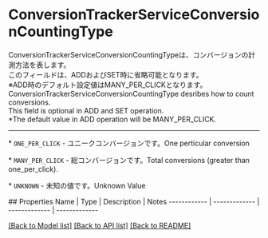 # ConversionTrackerServiceConversionCountingType

<div lang=\"ja\">ConversionTrackerServiceConversionCountingTypeは、コンバージョンの計測方法を表します。<br> このフィールドは、ADDおよびSET時に省略可能となります。<br> ※ADD時のデフォルト設定値はMANY_PER_CLICKとなります。</div> <div lang=\"en\">ConversionTrackerServiceConversionCountingType desribes how to count conversions.<br> This field is optional in ADD and SET operation.<br> *The default value in ADD operation will be MANY_PER_CLICK.</div> <hr> <p>* <code>ONE_PER_CLICK</code> - <span lang=\"ja\">ユニークコンバージョンです。</span><span lang=\"en\">One perticular conversion</span></p> <p>* <code>MANY_PER_CLICK</code> - <span lang=\"ja\">総コンバージョンです。</span><span lang=\"en\">Total conversions (greater than one_per_click).</span></p> <p>* <code>UNKNOWN</code> - <span lang=\"ja\">未知の値です。</span><span lang=\"en\">Unknown Value</span></p> 
## Properties
Name | Type | Description | Notes
------------ | ------------- | ------------- | -------------

[[Back to Model list]](../README.md#documentation-for-models) [[Back to API list]](../README.md#documentation-for-api-endpoints) [[Back to README]](../README.md)


